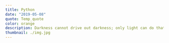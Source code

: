 ```yaml
---
title: Python
date: "2019-05-08"
quote: Temp_quote
color: orange
description: Darkness cannot drive out darkness; only light can do that. Hate cannot drive out hate; only love can do that.
thumbnail: ./img.jpg
---
```

